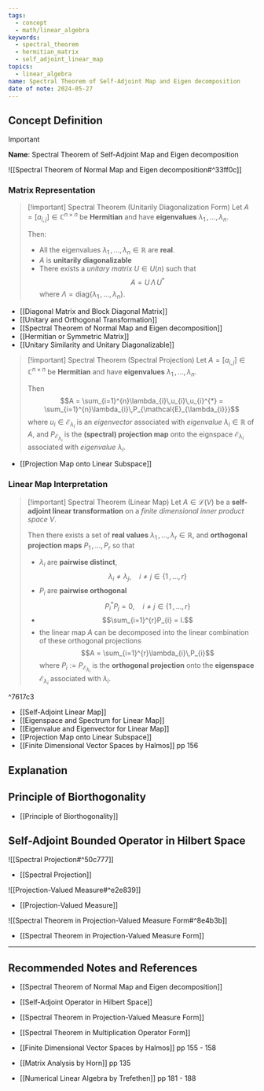 ```yaml
---
tags:
  - concept
  - math/linear_algebra
keywords:
  - spectral_theorem
  - hermitian_matrix
  - self_adjoint_linear_map
topics:
  - linear_algebra
name: Spectral Theorem of Self-Adjoint Map and Eigen decomposition
date of note: 2024-05-27
---
```


## Concept Definition

>[!important]
>**Name**: Spectral Theorem of Self-Adjoint Map and Eigen decomposition

![[Spectral Theorem of Normal Map and Eigen decomposition#^33ff0c]]

### Matrix Representation

>[!important] Spectral Theorem (Unitarily Diagonalization Form)
>Let $A = [a_{i,j}] \in \mathbb{C}^{n \times n}$ be **Hermitian** and have **eigenvalues** $\lambda_{1} \,{,}\ldots{,}\,\lambda_{n}$. 
>
>Then:
>- All the eigenvalues $\lambda_{1} \,{,}\ldots{,}\,\lambda_{n} \in \mathbb{R}$ are **real**.
>- $A$ is **unitarily diagonalizable**
>- There exists a *unitary matrix* $U\in U(n)$ such that $$A = U\,\Lambda\,U^{*}$$ where $\Lambda =\text{diag}\left\{\lambda_{1} \,{,}\ldots{,}\,\lambda_{n}\right\}.$

- [[Diagonal Matrix and Block Diagonal Matrix]]
- [[Unitary and Orthogonal Transformation]]
- [[Spectral Theorem of Normal Map and Eigen decomposition]]
- [[Hermitian or Symmetric Matrix]]
- [[Unitary Similarity and Unitary Diagonalizable]]

>[!important] Spectral Theorem (Spectral Projection)
>Let $A = [a_{i,j}] \in \mathbb{C}^{n \times n}$ be **Hermitian** and have **eigenvalues** $\lambda_{1} \,{,}\ldots{,}\,\lambda_{n}$. 
>
>Then
>$$A = \sum_{i=1}^{n}\lambda_{i}\,u_{i}\,u_{i}^{*} = \sum_{i=1}^{n}\lambda_{i}\,P_{\mathcal{E}_{\lambda_{i}}}$$ where $u_{i} \in \mathcal{E}_{\lambda_{i}}$ is an *eigenvector* associated with *eigenvalue* $\lambda_{i} \in \mathbb{R}$ of $A$, and $P_{\mathcal{E}_{\lambda_{i}}}$ is the **(spectral) projection map** onto the eignspace $\mathcal{E}_{\lambda_{i}}$ associated with *eigenvalue* $\lambda_{i}$.

- [[Projection Map onto Linear Subspace]]

### Linear Map Interpretation

>[!important] Spectral Theorem (Linear Map)
>Let $A\in \mathcal{L}(V)$ be a **self-adjoint linear transformation** on a *finite dimensional inner product space* $V.$
>
>Then there exists a set of **real values** $\lambda_{1}\,{,}\ldots{,}\,\lambda_{r}\in \mathbb{R}$, and **orthogonal projection maps** $P_{1}\,{,}\ldots{,}\,P_{r}$ so that 
>- $\lambda_{i}$ are **pairwise distinct**, $$\lambda_{i} \neq \lambda_{j}, \quad i\neq j\in \{ 1\,{,}\ldots{,}\,r\}$$
>- $P_i$ are **pairwise orthogonal** $$P_{i}^{*}P_{j} = 0, \quad i\neq j\in \{ 1\,{,}\ldots{,}\,r \}$$
>- $$\sum_{i=1}^{r}P_{i} = I.$$
>- the linear map $A$ can be decomposed into the linear combination of these orthogonal projections $$A = \sum_{i=1}^{r}\lambda_{i}\,P_{i}$$ where $P_{i} := P_{\mathcal{E}_{\lambda_{i}}}$ is the **orthogonal projection** onto the **eigenspace** $\mathcal{E}_{\lambda_{i}}$ associated with $\lambda_{i}$.

^7617c3


- [[Self-Adjoint Linear Map]]
- [[Eigenspace and Spectrum for Linear Map]]
- [[Eigenvalue and Eigenvector for Linear Map]]
- [[Projection Map onto Linear Subspace]]
- [[Finite Dimensional Vector Spaces by Halmos]] pp 156

## Explanation




## Principle of Biorthogonality

- [[Principle of Biorthogonality]]


## Self-Adjoint Bounded Operator in Hilbert Space

![[Spectral Projection#^50c777]]

- [[Spectral Projection]]

![[Projection-Valued Measure#^e2e839]]

- [[Projection-Valued Measure]]

![[Spectral Theorem in Projection-Valued Measure Form#^8e4b3b]]

- [[Spectral Theorem in Projection-Valued Measure Form]]

-----------
##  Recommended Notes and References

- [[Spectral Theorem of Normal Map and Eigen decomposition]]


- [[Self-Adjoint Operator in Hilbert Space]]
- [[Spectral Theorem in Projection-Valued Measure Form]]
- [[Spectral Theorem in Multiplication Operator Form]]




- [[Finite Dimensional Vector Spaces by Halmos]] pp 155 - 158
- [[Matrix Analysis by Horn]] pp 135
- [[Numerical Linear Algebra by Trefethen]] pp 181 - 188